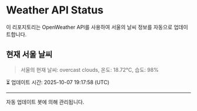 
# Weather API Status

이 리포지토리는 OpenWeather API를 사용하여 서울의 날씨 정보를 자동으로 업데이트합니다.

## 현재 서울 날씨
> 서울의 현재 날씨: overcast clouds, 온도: 18.72°C, 습도: 98%

⏳ 업데이트 시간: 2025-10-07 19:17:58 (UTC)

---
자동 업데이트 봇에 의해 관리됩니다.
